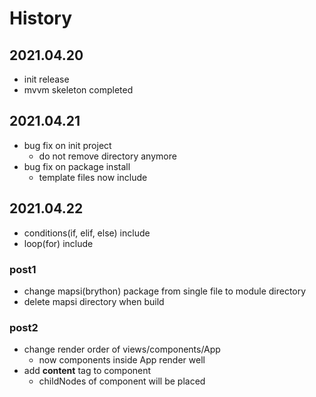 
# History

## 2021.04.20
- init release
- mvvm skeleton completed

## 2021.04.21
- bug fix on init project
    - do not remove directory anymore
- bug fix on package install
    - template files now include

## 2021.04.22
- conditions(if, elif, else) include
- loop(for) include
### post1
- change mapsi(brython) package from single file to module directory
- delete mapsi directory when build
### post2
- change render order of views/components/App
    - now components inside App render well
- add <b>content</b> tag to component
    - childNodes of component will be placed
